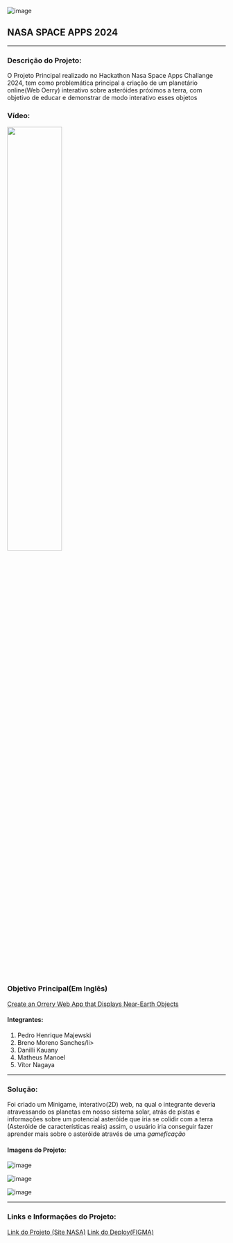 ![image](https://github.com/user-attachments/assets/cf59b96d-ad73-4d9b-ac73-1ca7623e03a5)<h2>NASA SPACE APPS 2024</h2>
<hr/>
<h3>Descrição do Projeto:</h3>
<p>O Projeto Principal realizado no Hackathon Nasa Space Apps Challange 2024, tem como problemática principal a criação de um planetário online(Web Oerry) interativo sobre asteróides próximos a terra, com objetivo de educar
e demonstrar de modo interativo esses objetos</p>
<h3>Vídeo:</h3>

[<img src="![image](https://github.com/user-attachments/assets/bb38cafb-1835-4a74-8a26-ebf89beb6ca8)" width="50%">]("https://youtu.be/tBG7mnQ-gtI")

<h3>Objetivo Principal(Em Inglês)</h3>
<a href="https://www.spaceappschallenge.org/nasa-space-apps-2024/challenges/create-an-orrery-web-app-that-displays-near-earth-objects/">Create an Orrery Web App that Displays Near-Earth Objects</a>
<h4>Integrantes:</h4>
<ol>
  <li>Pedro Henrique Majewski</li>
  <li>Breno Moreno Sanches/li>
  <li>Danilli Kauany</li>
  <li>Matheus Manoel</li>
  <li>Vítor Nagaya</li>
</ol>
<hr/>
<h3>Solução:</h3>
<p>Foi criado um Minigame, interativo(2D) web, na qual o integrante deveria atravessando os planetas em nosso sistema solar, atrás de pistas e informações sobre um potencial asteróide que iria se colidir com a terra
(Asteróide de características reais) assim, o usuário iria conseguir fazer aprender mais sobre o asteróide através de uma <i>gameficação</i></p>
<h4>Imagens do Projeto:</h4>

![image](https://github.com/user-attachments/assets/ac1077ca-9bdd-40b4-b17d-d042d2931765)

![image](https://github.com/user-attachments/assets/f7a3899a-104f-4a16-ad76-0f86fde76178)

![image](https://github.com/user-attachments/assets/43e232ed-1606-4e52-b698-d0a1815b81ef)

<hr/>
<h3>Links e Informações do Projeto:</h3>
<a href="https://www.spaceappschallenge.org/nasa-space-apps-2024/find-a-team/ctrlz-voltar-para-terra/?tab=project">Link do Projeto (Site NASA)</a>
<a href="[https://www.spaceappschallenge.org/nasa-space-apps-2024/find-a-team/ctrlz-voltar-para-terra/?tab=project](https://www.figma.com/proto/uqYwuuvyfUqu83JfcTEQUL/Nasa-Space-Apps---Challenge?node-id=1-15&starting-point-node-id=1%3A15)">Link do Deploy(FIGMA)</a>
